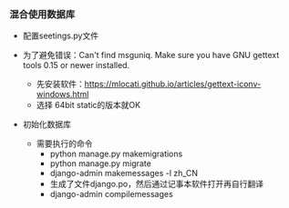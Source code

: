 ### 混合使用数据库
* 配置seetings.py文件

* 为了避免错误：Can't find msguniq. Make sure you have GNU gettext tools 0.15 or newer installed.
    * 先安装软件：https://mlocati.github.io/articles/gettext-iconv-windows.html
    * 选择 64bit static的版本就OK

* 初始化数据库
    * 需要执行的命令
        * python manage.py makemigrations
        * python manage.py migrate
        * django-admin makemessages -l zh_CN
        * 生成了文件django.po，然后通过记事本软件打开再自行翻译
        * django-admin compilemessages